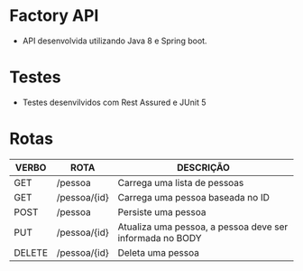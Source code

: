 # Factory API

 - API desenvolvida utilizando Java 8 e Spring boot.

# Testes

 - Testes desenvilvidos com Rest Assured e JUnit 5

# Rotas
VERBO | ROTA | DESCRIÇÃO |
------------ | ------------- | -------------
| GET| /pessoa | Carrega uma lista de pessoas 
| GET | /pessoa/{id} | Carrega uma pessoa baseada no ID
| POST| /pessoa | Persiste uma pessoa
| PUT| /pessoa/{id} | Atualiza uma pessoa, a pessoa deve ser informada no BODY
| DELETE| /pessoa/{id} | Deleta uma pessoa


